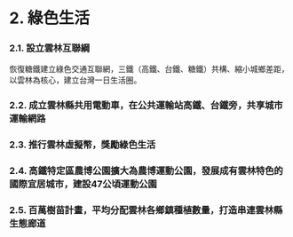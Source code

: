 # 2. 綠色生活

### 2.1. 設立雲林互聯綱

恢復糖鐵建立綠色交通互聯網，三鐵（高鐵、台鐵、糖鐵）共構、縮小城鄉差距，以雲林為核心，建立台灣一日生活圈。

### 2.2. 成立雲林縣共用電動車，在公共運輸站高鐵、台鐵旁，共享城市運輸網路

### 2.3. 推行雲林虛擬幣，獎勵綠色生活

### 2.4. 高鐵特定區農博公園擴大為農博運動公園，發展成有雲林特色的國際宜居城市，建設47公頃運動公園

### 2.5. 百萬樹苗計畫，平均分配雲林各鄉鎮種植數量，打造串連雲林縣生態廊道


